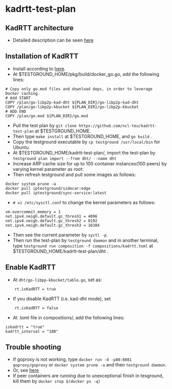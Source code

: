 # kadrtt-test-plan
## KadRTT architecture
- Detailed description can be seen [here](https://hackmd.io/b-gKq_JmQLOSu1-v7IBRlw)
## Installation of KadRTT
- Install according to [here](https://docs.testground.ai/getting-started).
- At $TESTGROUND_HOME/pkg/build/docker_go.go, add the following lines: 
~~~
# Copy only go.mod files and download deps, in order to leverage Docker caching.
# Add START
COPY /plan/go-libp2p-kad-dht ${PLAN_DIR}/go-libp2p-kad-dht
COPY /plan/go-libp2p-kbucket ${PLAN_DIR}/go-libp2p-kbucket
# ADD END
COPY /plan/go.mod ${PLAN_DIR}/go.mod
~~~
- Pull the test plan by `git clone https://github.com/ncl-teu/kadrtt-test-plan` at $TESTGROUND_HOME. 
- Then type `make install` at $TESTGROUND_HOME, and `go build` .
- Copy the testground executable by `cp testground /usr/local/bin` for Ubuntu. 
- At $TESTGROUND_HOME/kadrtt-test-plan/, import the test-plan by `testground plan import --from dht/ --name dht`
- Increase ARP cache size for up to 100 container instances(100 peers) by varying kernel parameter as root:
- Then refresh testground and pull some images as follows: 
~~~
docker system prune -a
docker pull iptestground/sidecar:edge
docker pull iptestground/sync-service:latest
~~~
- `# vi /etc/sysctl.conf` to change the kernel parameters as follows: 
~~~
vm.overcommit_memory = 1
net.ipv4.neigh.default.gc_thresh1 = 4096
net.ipv4.neigh.default.gc_thresh2 = 8192
net.ipv4.neigh.default.gc_thresh3 = 16384
~~~
- Then see the current parameter by `syctl -p`. 
- Then run the test-plan by `testground daemon` and in another terminal, type `testground run composition -f compositions/kadrtt.toml` at $TESTGROUND_HOME/kadrtt-test-plan/dht . 
## Enable KadRTT
- At `dht/go-libpp-kbucket/table.go`, set as: 
~~~
	rt.isKadRTT = true
~~~
- If you disable KadRTT (i.e. kad-dht mode), set 
~~~
	rt.isKadRTT = false
~~~
- At .toml file in compositions/, add the following lines:
~~~
iskadrtt = "true"
kadrtt_interval = "180"
~~~
## Trouble shooting
- If goproxy is not working, type `docker run -d -p80:8081 goproxy/goproxy` or `docker system prune -a` and then `testground daemon`. 
- Or, see [here](https://docs.testground.ai/v/master/runner-library/local-docker/troubleshooting#troubleshooting)
- If peer containers are running due to unexceptional finish in tesground, kill them by `docker stop $(docker ps -q)`
